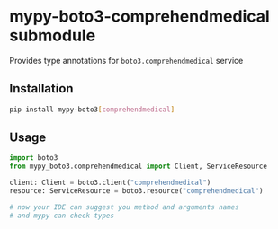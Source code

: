 # mypy-boto3-comprehendmedical submodule

Provides type annotations for `boto3.comprehendmedical` service

## Installation

```bash
pip install mypy-boto3[comprehendmedical]
```

## Usage

```python
import boto3
from mypy_boto3.comprehendmedical import Client, ServiceResource

client: Client = boto3.client("comprehendmedical")
resource: ServiceResource = boto3.resource("comprehendmedical")

# now your IDE can suggest you method and arguments names
# and mypy can check types
```

